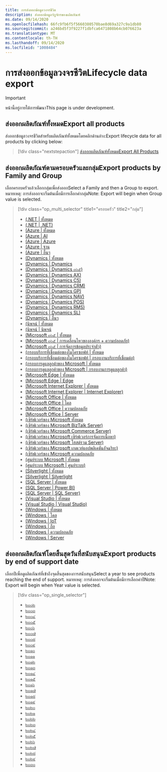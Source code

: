 ```yaml
---
title: การส่งออกข้อมูลวงจรชีวิต
description: ส่งออกข้อมูลวัฏจักรของผลิตภัณฑ์
ms.date: 09/14/2020
ms.openlocfilehash: 66fc9fb6f5f5660380570bae8d69a327c9a1db80
ms.sourcegitcommit: a246bd5f3f9227f1dbfca6471808b64cb076623a
ms.translationtype: MT
ms.contentlocale: th-TH
ms.lasthandoff: 09/14/2020
ms.locfileid: "1008484"
---
```

# <a name="lifecycle-data-export"></a><span data-ttu-id="b2b2a-103">การส่งออกข้อมูลวงจรชีวิต</span><span class="sxs-lookup"><span data-stu-id="b2b2a-103">Lifecycle data export</span></span>

> [!IMPORTANT]
> <span data-ttu-id="b2b2a-104">หน้านี้อยู่ภายใต้การพัฒนา</span><span class="sxs-lookup"><span data-stu-id="b2b2a-104">This page is under development.</span></span>

## <a name="export-all-products"></a><span data-ttu-id="b2b2a-105">ส่งออกผลิตภัณฑ์ทั้งหมด</span><span class="sxs-lookup"><span data-stu-id="b2b2a-105">Export all products</span></span>
<span data-ttu-id="b2b2a-106">ส่งออกข้อมูลวงจรชีวิตสำหรับผลิตภัณฑ์ทั้งหมดโดยคลิกด้านล่าง:</span><span class="sxs-lookup"><span data-stu-id="b2b2a-106">Export lifecycle data for all products by clicking below:</span></span>

> [!div class="nextstepaction"]
> [<span data-ttu-id="b2b2a-107">ส่งออกผลิตภัณฑ์ทั้งหมด</span><span class="sxs-lookup"><span data-stu-id="b2b2a-107">Export All Products</span></span>](https://app-omaha-prod.azurewebsites.net/api/PublishedListings/Export)

## <a name="export-products-by-family-and-group"></a><span data-ttu-id="b2b2a-108">ส่งออกผลิตภัณฑ์ตามครอบครัวและกลุ่ม</span><span class="sxs-lookup"><span data-stu-id="b2b2a-108">Export products by Family and Group</span></span>
<span data-ttu-id="b2b2a-109">เลือกครอบครัวแล้วเลือกกลุ่มเพื่อส่งออก</span><span class="sxs-lookup"><span data-stu-id="b2b2a-109">Select a Family and then a Group to export.</span></span> <span data-ttu-id="b2b2a-110">หมายเหตุ: การส่งออกจะเริ่มต้นเมื่อมีการเลือกค่ากลุ่ม</span><span class="sxs-lookup"><span data-stu-id="b2b2a-110">Note: Export will begin when Group value is selected.</span></span> 

> [!div class="op_multi_selector" title1="ครอบครัว" title2="กลุ่ม"]
> - [(.NET | ทั้งหมด](https://app-omaha-prod.azurewebsites.net/api/PublishedListings/Export?$filter=parent%20ne%20null%20and%20parent/parent%20ne%20null%20and%20parent/parent/parent%20ne%20null%20and%20parent/parent/parent/name%20eq%20'.NET')
> - [(.NET | .NET)](https://app-omaha-prod.azurewebsites.net/api/PublishedListings/Export?$filter=parent%20ne%20null%20and%20parent/parent%20ne%20null%20and%20parent/parent/parent%20ne%20null%20and%20parent/parent/parent/name%20eq%20'.NET'%20and%20parent/parent/name%20eq%20'.NET')
> - [(Azure | ทั้งหมด](https://app-omaha-prod.azurewebsites.net/api/PublishedListings/Export?$filter=parent%20ne%20null%20and%20parent/parent%20ne%20null%20and%20parent/parent/parent%20ne%20null%20and%20parent/parent/parent/name%20eq%20'Azure')
> - [(Azure | AI](https://app-omaha-prod.azurewebsites.net/api/PublishedListings/Export?$filter=parent%20ne%20null%20and%20parent/parent%20ne%20null%20and%20parent/parent/parent%20ne%20null%20and%20parent/parent/parent/name%20eq%20'Azure'%20and%20parent/parent/name%20eq%20'AI')
> - [(Azure | Azure](https://app-omaha-prod.azurewebsites.net/api/PublishedListings/Export?$filter=parent%20ne%20null%20and%20parent/parent%20ne%20null%20and%20parent/parent/parent%20ne%20null%20and%20parent/parent/parent/name%20eq%20'Azure'%20and%20parent/parent/name%20eq%20'Azure')
> - [(Azure | ฐาน](https://app-omaha-prod.azurewebsites.net/api/PublishedListings/Export?$filter=parent%20ne%20null%20and%20parent/parent%20ne%20null%20and%20parent/parent/parent%20ne%20null%20and%20parent/parent/parent/name%20eq%20'Azure'%20and%20parent/parent/name%20eq%20'Databases')
> - [(Azure | อื่นๆ](https://app-omaha-prod.azurewebsites.net/api/PublishedListings/Export?$filter=parent%20ne%20null%20and%20parent/parent%20ne%20null%20and%20parent/parent/parent%20ne%20null%20and%20parent/parent/parent/name%20eq%20'Azure'%20and%20parent/parent/name%20eq%20'Other')
> - [(Dynamics | ทั้งหมด](https://app-omaha-prod.azurewebsites.net/api/PublishedListings/Export?$filter=parent%20ne%20null%20and%20parent/parent%20ne%20null%20and%20parent/parent/parent%20ne%20null%20and%20parent/parent/parent/name%20eq%20'Dynamics')
> - [(Dynamics | Dynamics](https://app-omaha-prod.azurewebsites.net/api/PublishedListings/Export?$filter=parent%20ne%20null%20and%20parent/parent%20ne%20null%20and%20parent/parent/parent%20ne%20null%20and%20parent/parent/parent/name%20eq%20'Dynamics'%20and%20parent/parent/name%20eq%20'Dynamics')
> - [(Dynamics | Dynamics ๓๖๕)](https://app-omaha-prod.azurewebsites.net/api/PublishedListings/Export?$filter=parent%20ne%20null%20and%20parent/parent%20ne%20null%20and%20parent/parent/parent%20ne%20null%20and%20parent/parent/parent/name%20eq%20'Dynamics'%20and%20parent/parent/name%20eq%20'Dynamics%20365')
> - [(Dynamics | Dynamics AX)](https://app-omaha-prod.azurewebsites.net/api/PublishedListings/Export?$filter=parent%20ne%20null%20and%20parent/parent%20ne%20null%20and%20parent/parent/parent%20ne%20null%20and%20parent/parent/parent/name%20eq%20'Dynamics'%20and%20parent/parent/name%20eq%20'Dynamics%20AX')
> - [(Dynamics | Dynamics C5)](https://app-omaha-prod.azurewebsites.net/api/PublishedListings/Export?$filter=parent%20ne%20null%20and%20parent/parent%20ne%20null%20and%20parent/parent/parent%20ne%20null%20and%20parent/parent/parent/name%20eq%20'Dynamics'%20and%20parent/parent/name%20eq%20'Dynamics%20C5')
> - [(Dynamics | Dynamics CRM)](https://app-omaha-prod.azurewebsites.net/api/PublishedListings/Export?$filter=parent%20ne%20null%20and%20parent/parent%20ne%20null%20and%20parent/parent/parent%20ne%20null%20and%20parent/parent/parent/name%20eq%20'Dynamics'%20and%20parent/parent/name%20eq%20'Dynamics%20CRM')
> - [(Dynamics | Dynamics GP)](https://app-omaha-prod.azurewebsites.net/api/PublishedListings/Export?$filter=parent%20ne%20null%20and%20parent/parent%20ne%20null%20and%20parent/parent/parent%20ne%20null%20and%20parent/parent/parent/name%20eq%20'Dynamics'%20and%20parent/parent/name%20eq%20'Dynamics%20GP')
> - [(Dynamics | Dynamics NAV)](https://app-omaha-prod.azurewebsites.net/api/PublishedListings/Export?$filter=parent%20ne%20null%20and%20parent/parent%20ne%20null%20and%20parent/parent/parent%20ne%20null%20and%20parent/parent/parent/name%20eq%20'Dynamics'%20and%20parent/parent/name%20eq%20'Dynamics%20NAV')
> - [(Dynamics | Dynamics POS)](https://app-omaha-prod.azurewebsites.net/api/PublishedListings/Export?$filter=parent%20ne%20null%20and%20parent/parent%20ne%20null%20and%20parent/parent/parent%20ne%20null%20and%20parent/parent/parent/name%20eq%20'Dynamics'%20and%20parent/parent/name%20eq%20'Dynamics%20POS')
> - [(Dynamics | Dynamics RMS)](https://app-omaha-prod.azurewebsites.net/api/PublishedListings/Export?$filter=parent%20ne%20null%20and%20parent/parent%20ne%20null%20and%20parent/parent/parent%20ne%20null%20and%20parent/parent/parent/name%20eq%20'Dynamics'%20and%20parent/parent/name%20eq%20'Dynamics%20RMS')
> - [(Dynamics | Dynamics SL)](https://app-omaha-prod.azurewebsites.net/api/PublishedListings/Export?$filter=parent%20ne%20null%20and%20parent/parent%20ne%20null%20and%20parent/parent/parent%20ne%20null%20and%20parent/parent/parent/name%20eq%20'Dynamics'%20and%20parent/parent/name%20eq%20'Dynamics%20SL')
> - [(Dynamics | อื่นๆ](https://app-omaha-prod.azurewebsites.net/api/PublishedListings/Export?$filter=parent%20ne%20null%20and%20parent/parent%20ne%20null%20and%20parent/parent/parent%20ne%20null%20and%20parent/parent/parent/name%20eq%20'Dynamics'%20and%20parent/parent/name%20eq%20'Other')
> - [(นิพจน์ | ทั้งหมด](https://app-omaha-prod.azurewebsites.net/api/PublishedListings/Export?$filter=parent%20ne%20null%20and%20parent/parent%20ne%20null%20and%20parent/parent/parent%20ne%20null%20and%20parent/parent/parent/name%20eq%20'Expression')
> - [(นิพจน์ | นิพจน์](https://app-omaha-prod.azurewebsites.net/api/PublishedListings/Export?$filter=parent%20ne%20null%20and%20parent/parent%20ne%20null%20and%20parent/parent/parent%20ne%20null%20and%20parent/parent/parent/name%20eq%20'Expression'%20and%20parent/parent/name%20eq%20'Expression')
> - [(Microsoft ๓๖๕ | ทั้งหมด](https://app-omaha-prod.azurewebsites.net/api/PublishedListings/Export?$filter=parent%20ne%20null%20and%20parent/parent%20ne%20null%20and%20parent/parent/parent%20ne%20null%20and%20parent/parent/parent/name%20eq%20'Microsoft%20365')
> - [(Microsoft ๓๖๕ | การเคลื่อนไหวขององค์กร + ความปลอดภัย)](https://app-omaha-prod.azurewebsites.net/api/PublishedListings/Export?$filter=parent%20ne%20null%20and%20parent/parent%20ne%20null%20and%20parent/parent/parent%20ne%20null%20and%20parent/parent/parent/name%20eq%20'Microsoft%20365'%20and%20parent/parent/name%20eq%20'Enterprise%20Mobility%20%2B%20Security')
> - [(Microsoft ๓๖๕ | การจัดการข้อมูลประจำตัว)](https://app-omaha-prod.azurewebsites.net/api/PublishedListings/Export?$filter=parent%20ne%20null%20and%20parent/parent%20ne%20null%20and%20parent/parent/parent%20ne%20null%20and%20parent/parent/parent/name%20eq%20'Microsoft%20365'%20and%20parent/parent/name%20eq%20'Identity%20Management')
> - [(กรอบบริการที่เชื่อมต่อของไมโครซอฟท์ | ทั้งหมด](https://app-omaha-prod.azurewebsites.net/api/PublishedListings/Export?$filter=parent%20ne%20null%20and%20parent/parent%20ne%20null%20and%20parent/parent/parent%20ne%20null%20and%20parent/parent/parent/name%20eq%20'Microsoft%20Connected%20Services%20Framework')
> - [(กรอบบริการที่เชื่อมต่อของไมโครซอฟท์ | กรอบงานบริการที่เชื่อมต่อ)](https://app-omaha-prod.azurewebsites.net/api/PublishedListings/Export?$filter=parent%20ne%20null%20and%20parent/parent%20ne%20null%20and%20parent/parent/parent%20ne%20null%20and%20parent/parent/parent/name%20eq%20'Microsoft%20Connected%20Services%20Framework'%20and%20parent/parent/name%20eq%20'Connected%20Services%20Framework')
> - [(กรอบการดูแลลูกค้าของ Microsoft | ทั้งหมด](https://app-omaha-prod.azurewebsites.net/api/PublishedListings/Export?$filter=parent%20ne%20null%20and%20parent/parent%20ne%20null%20and%20parent/parent/parent%20ne%20null%20and%20parent/parent/parent/name%20eq%20'Microsoft%20Customer%20Care%20Framework')
> - [(กรอบการดูแลลูกค้าของ Microsoft | กรอบงานการดูแลลูกค้า)](https://app-omaha-prod.azurewebsites.net/api/PublishedListings/Export?$filter=parent%20ne%20null%20and%20parent/parent%20ne%20null%20and%20parent/parent/parent%20ne%20null%20and%20parent/parent/parent/name%20eq%20'Microsoft%20Customer%20Care%20Framework'%20and%20parent/parent/name%20eq%20'Customer%20Care%20Framework')
> - [(Microsoft Edge | ทั้งหมด](https://app-omaha-prod.azurewebsites.net/api/PublishedListings/Export?$filter=parent%20ne%20null%20and%20parent/parent%20ne%20null%20and%20parent/parent/parent%20ne%20null%20and%20parent/parent/parent/name%20eq%20'Microsoft%20Edge')
> - [(Microsoft Edge | Edge](https://app-omaha-prod.azurewebsites.net/api/PublishedListings/Export?$filter=parent%20ne%20null%20and%20parent/parent%20ne%20null%20and%20parent/parent/parent%20ne%20null%20and%20parent/parent/parent/name%20eq%20'Microsoft%20Edge'%20and%20parent/parent/name%20eq%20'Edge')
> - [(Microsoft Internet Explorer | ทั้งหมด](https://app-omaha-prod.azurewebsites.net/api/PublishedListings/Export?$filter=parent%20ne%20null%20and%20parent/parent%20ne%20null%20and%20parent/parent/parent%20ne%20null%20and%20parent/parent/parent/name%20eq%20'Microsoft%20Internet%20Explorer')
> - [(Microsoft Internet Explorer | Internet Explorer)](https://app-omaha-prod.azurewebsites.net/api/PublishedListings/Export?$filter=parent%20ne%20null%20and%20parent/parent%20ne%20null%20and%20parent/parent/parent%20ne%20null%20and%20parent/parent/parent/name%20eq%20'Microsoft%20Internet%20Explorer'%20and%20parent/parent/name%20eq%20'Internet%20Explorer')
> - [(Microsoft Office | ทั้งหมด](https://app-omaha-prod.azurewebsites.net/api/PublishedListings/Export?$filter=parent%20ne%20null%20and%20parent/parent%20ne%20null%20and%20parent/parent/parent%20ne%20null%20and%20parent/parent/parent/name%20eq%20'Microsoft%20Office')
> - [(Microsoft Office | ไคล](https://app-omaha-prod.azurewebsites.net/api/PublishedListings/Export?$filter=parent%20ne%20null%20and%20parent/parent%20ne%20null%20and%20parent/parent/parent%20ne%20null%20and%20parent/parent/parent/name%20eq%20'Microsoft%20Office'%20and%20parent/parent/name%20eq%20'Client')
> - [(Microsoft Office | ความปลอดภัย](https://app-omaha-prod.azurewebsites.net/api/PublishedListings/Export?$filter=parent%20ne%20null%20and%20parent/parent%20ne%20null%20and%20parent/parent/parent%20ne%20null%20and%20parent/parent/parent/name%20eq%20'Microsoft%20Office'%20and%20parent/parent/name%20eq%20'Security')
> - [(Microsoft Office | Server](https://app-omaha-prod.azurewebsites.net/api/PublishedListings/Export?$filter=parent%20ne%20null%20and%20parent/parent%20ne%20null%20and%20parent/parent/parent%20ne%20null%20and%20parent/parent/parent/name%20eq%20'Microsoft%20Office'%20and%20parent/parent/name%20eq%20'Server')
> - [(เซิร์ฟเวอร์ของ Microsoft ทั้งหมด](https://app-omaha-prod.azurewebsites.net/api/PublishedListings/Export?$filter=parent%20ne%20null%20and%20parent/parent%20ne%20null%20and%20parent/parent/parent%20ne%20null%20and%20parent/parent/parent/name%20eq%20'Microsoft%20Servers')
> - [(เซิร์ฟเวอร์ของ Microsoft BizTalk Server)](https://app-omaha-prod.azurewebsites.net/api/PublishedListings/Export?$filter=parent%20ne%20null%20and%20parent/parent%20ne%20null%20and%20parent/parent/parent%20ne%20null%20and%20parent/parent/parent/name%20eq%20'Microsoft%20Servers'%20and%20parent/parent/name%20eq%20'BizTalk%20Server')
> - [(เซิร์ฟเวอร์ของ Microsoft Commerce Server)](https://app-omaha-prod.azurewebsites.net/api/PublishedListings/Export?$filter=parent%20ne%20null%20and%20parent/parent%20ne%20null%20and%20parent/parent/parent%20ne%20null%20and%20parent/parent/parent/name%20eq%20'Microsoft%20Servers'%20and%20parent/parent/name%20eq%20'Commerce%20Server')
> - [(เซิร์ฟเวอร์ของ Microsoft เซิร์ฟเวอร์การจัดการเนื้อหา)](https://app-omaha-prod.azurewebsites.net/api/PublishedListings/Export?$filter=parent%20ne%20null%20and%20parent/parent%20ne%20null%20and%20parent/parent/parent%20ne%20null%20and%20parent/parent/parent/name%20eq%20'Microsoft%20Servers'%20and%20parent/parent/name%20eq%20'Content%20Management%20Server')
> - [(เซิร์ฟเวอร์ของ Microsoft โฮสต์รวม Server)](https://app-omaha-prod.azurewebsites.net/api/PublishedListings/Export?$filter=parent%20ne%20null%20and%20parent/parent%20ne%20null%20and%20parent/parent/parent%20ne%20null%20and%20parent/parent/parent/name%20eq%20'Microsoft%20Servers'%20and%20parent/parent/name%20eq%20'Host%20Integration%20Server')
> - [(เซิร์ฟเวอร์ของ Microsoft เกตเวย์แอปพลิเคชันอัจฉริยะ)](https://app-omaha-prod.azurewebsites.net/api/PublishedListings/Export?$filter=parent%20ne%20null%20and%20parent/parent%20ne%20null%20and%20parent/parent/parent%20ne%20null%20and%20parent/parent/parent/name%20eq%20'Microsoft%20Servers'%20and%20parent/parent/name%20eq%20'Intelligent%20Application%20Gateway')
> - [(เซิร์ฟเวอร์ของ Microsoft ความปลอดภัย](https://app-omaha-prod.azurewebsites.net/api/PublishedListings/Export?$filter=parent%20ne%20null%20and%20parent/parent%20ne%20null%20and%20parent/parent/parent%20ne%20null%20and%20parent/parent/parent/name%20eq%20'Microsoft%20Servers'%20and%20parent/parent/name%20eq%20'Security')
> - [(ศูนย์ระบบ Microsoft | ทั้งหมด](https://app-omaha-prod.azurewebsites.net/api/PublishedListings/Export?$filter=parent%20ne%20null%20and%20parent/parent%20ne%20null%20and%20parent/parent/parent%20ne%20null%20and%20parent/parent/parent/name%20eq%20'Microsoft%20System%20Center')
> - [(ศูนย์ระบบ Microsoft | ศูนย์ระบบ)](https://app-omaha-prod.azurewebsites.net/api/PublishedListings/Export?$filter=parent%20ne%20null%20and%20parent/parent%20ne%20null%20and%20parent/parent/parent%20ne%20null%20and%20parent/parent/parent/name%20eq%20'Microsoft%20System%20Center'%20and%20parent/parent/name%20eq%20'System%20Center')
> - [(Silverlight | ทั้งหมด](https://app-omaha-prod.azurewebsites.net/api/PublishedListings/Export?$filter=parent%20ne%20null%20and%20parent/parent%20ne%20null%20and%20parent/parent/parent%20ne%20null%20and%20parent/parent/parent/name%20eq%20'Silverlight')
> - [(Silverlight | Silverlight](https://app-omaha-prod.azurewebsites.net/api/PublishedListings/Export?$filter=parent%20ne%20null%20and%20parent/parent%20ne%20null%20and%20parent/parent/parent%20ne%20null%20and%20parent/parent/parent/name%20eq%20'Silverlight'%20and%20parent/parent/name%20eq%20'Silverlight')
> - [(SQL Server | ทั้งหมด](https://app-omaha-prod.azurewebsites.net/api/PublishedListings/Export?$filter=parent%20ne%20null%20and%20parent/parent%20ne%20null%20and%20parent/parent/parent%20ne%20null%20and%20parent/parent/parent/name%20eq%20'SQL%20Server')
> - [(SQL Server | Power BI)](https://app-omaha-prod.azurewebsites.net/api/PublishedListings/Export?$filter=parent%20ne%20null%20and%20parent/parent%20ne%20null%20and%20parent/parent/parent%20ne%20null%20and%20parent/parent/parent/name%20eq%20'SQL%20Server'%20and%20parent/parent/name%20eq%20'Power%20BI')
> - [(SQL Server | SQL Server)](https://app-omaha-prod.azurewebsites.net/api/PublishedListings/Export?$filter=parent%20ne%20null%20and%20parent/parent%20ne%20null%20and%20parent/parent/parent%20ne%20null%20and%20parent/parent/parent/name%20eq%20'SQL%20Server'%20and%20parent/parent/name%20eq%20'SQL%20Server')
> - [(Visual Studio | ทั้งหมด](https://app-omaha-prod.azurewebsites.net/api/PublishedListings/Export?$filter=parent%20ne%20null%20and%20parent/parent%20ne%20null%20and%20parent/parent/parent%20ne%20null%20and%20parent/parent/parent/name%20eq%20'Visual%20Studio')
> - [(Visual Studio | Visual Studio)](https://app-omaha-prod.azurewebsites.net/api/PublishedListings/Export?$filter=parent%20ne%20null%20and%20parent/parent%20ne%20null%20and%20parent/parent/parent%20ne%20null%20and%20parent/parent/parent/name%20eq%20'Visual%20Studio'%20and%20parent/parent/name%20eq%20'Visual%20Studio')
> - [(Windows | ทั้งหมด](https://app-omaha-prod.azurewebsites.net/api/PublishedListings/Export?$filter=parent%20ne%20null%20and%20parent/parent%20ne%20null%20and%20parent/parent/parent%20ne%20null%20and%20parent/parent/parent/name%20eq%20'Windows')
> - [(Windows | ไคล](https://app-omaha-prod.azurewebsites.net/api/PublishedListings/Export?$filter=parent%20ne%20null%20and%20parent/parent%20ne%20null%20and%20parent/parent/parent%20ne%20null%20and%20parent/parent/parent/name%20eq%20'Windows'%20and%20parent/parent/name%20eq%20'Client')
> - [(Windows | IoT](https://app-omaha-prod.azurewebsites.net/api/PublishedListings/Export?$filter=parent%20ne%20null%20and%20parent/parent%20ne%20null%20and%20parent/parent/parent%20ne%20null%20and%20parent/parent/parent/name%20eq%20'Windows'%20and%20parent/parent/name%20eq%20'IoT')
> - [(Windows | ถือ](https://app-omaha-prod.azurewebsites.net/api/PublishedListings/Export?$filter=parent%20ne%20null%20and%20parent/parent%20ne%20null%20and%20parent/parent/parent%20ne%20null%20and%20parent/parent/parent/name%20eq%20'Windows'%20and%20parent/parent/name%20eq%20'Mobile')
> - [(Windows | ความปลอดภัย](https://app-omaha-prod.azurewebsites.net/api/PublishedListings/Export?$filter=parent%20ne%20null%20and%20parent/parent%20ne%20null%20and%20parent/parent/parent%20ne%20null%20and%20parent/parent/parent/name%20eq%20'Windows'%20and%20parent/parent/name%20eq%20'Security')
> - [(Windows | Server](https://app-omaha-prod.azurewebsites.net/api/PublishedListings/Export?$filter=parent%20ne%20null%20and%20parent/parent%20ne%20null%20and%20parent/parent/parent%20ne%20null%20and%20parent/parent/parent/name%20eq%20'Windows'%20and%20parent/parent/name%20eq%20'Server')

## <a name="export-products-by-end-of-support-date"></a><span data-ttu-id="b2b2a-171">ส่งออกผลิตภัณฑ์โดยสิ้นสุดวันที่สนับสนุน</span><span class="sxs-lookup"><span data-stu-id="b2b2a-171">Export products by end of support date</span></span>
<span data-ttu-id="b2b2a-172">เลือกปีเพื่อดูผลิตภัณฑ์ที่เข้าถึงจุดสิ้นสุดของการสนับสนุน</span><span class="sxs-lookup"><span data-stu-id="b2b2a-172">Select a year to see products reaching the end of support.</span></span> <span data-ttu-id="b2b2a-173">หมายเหตุ: การส่งออกจะเริ่มต้นเมื่อมีการเลือกค่าปี</span><span class="sxs-lookup"><span data-stu-id="b2b2a-173">Note: Export will begin when Year value is selected.</span></span>

> [!div class="op_single_selector"]
> - [๒๐๐๒](https://app-omaha-prod.azurewebsites.net/api/PublishedListings/Export(endOfSupportYear=2002))
> - [๒๐๐๓](https://app-omaha-prod.azurewebsites.net/api/PublishedListings/Export(endOfSupportYear=2003))
> - [๒๐๐๔](https://app-omaha-prod.azurewebsites.net/api/PublishedListings/Export(endOfSupportYear=2004))
> - [๒๐๐๕](https://app-omaha-prod.azurewebsites.net/api/PublishedListings/Export(endOfSupportYear=2005))
> - [๒๐๐๖](https://app-omaha-prod.azurewebsites.net/api/PublishedListings/Export(endOfSupportYear=2006))
> - [๒๐๐๗](https://app-omaha-prod.azurewebsites.net/api/PublishedListings/Export(endOfSupportYear=2007))
> - [๒๐๐๘](https://app-omaha-prod.azurewebsites.net/api/PublishedListings/Export(endOfSupportYear=2008))
> - [๒๐๐๙](https://app-omaha-prod.azurewebsites.net/api/PublishedListings/Export(endOfSupportYear=2009))
> - [๒๐๑๐](https://app-omaha-prod.azurewebsites.net/api/PublishedListings/Export(endOfSupportYear=2010))
> - [๒๐๑๑](https://app-omaha-prod.azurewebsites.net/api/PublishedListings/Export(endOfSupportYear=2011))
> - [๒๐๑๒](https://app-omaha-prod.azurewebsites.net/api/PublishedListings/Export(endOfSupportYear=2012))
> - [๒๐๑๓](https://app-omaha-prod.azurewebsites.net/api/PublishedListings/Export(endOfSupportYear=2013))
> - [๒๐๑๔](https://app-omaha-prod.azurewebsites.net/api/PublishedListings/Export(endOfSupportYear=2014))
> - [๒๐๑๕](https://app-omaha-prod.azurewebsites.net/api/PublishedListings/Export(endOfSupportYear=2015))
> - [๒๐๑๖](https://app-omaha-prod.azurewebsites.net/api/PublishedListings/Export(endOfSupportYear=2016))
> - [๒๐๑๗](https://app-omaha-prod.azurewebsites.net/api/PublishedListings/Export(endOfSupportYear=2017))
> - [๒๐๑๘](https://app-omaha-prod.azurewebsites.net/api/PublishedListings/Export(endOfSupportYear=2018))
> - [๒๐๑๙](https://app-omaha-prod.azurewebsites.net/api/PublishedListings/Export(endOfSupportYear=2019))
> - [๒๐๒๐](https://app-omaha-prod.azurewebsites.net/api/PublishedListings/Export(endOfSupportYear=2020))
> - [๒๐๒๑](https://app-omaha-prod.azurewebsites.net/api/PublishedListings/Export(endOfSupportYear=2021))
> - [๒๐๒๒](https://app-omaha-prod.azurewebsites.net/api/PublishedListings/Export(endOfSupportYear=2022))
> - [๒๐๒๓](https://app-omaha-prod.azurewebsites.net/api/PublishedListings/Export(endOfSupportYear=2023))
> - [๒๐๒๔](https://app-omaha-prod.azurewebsites.net/api/PublishedListings/Export(endOfSupportYear=2024))
> - [๒๐๒๕](https://app-omaha-prod.azurewebsites.net/api/PublishedListings/Export(endOfSupportYear=2025))
> - [๒๐๒๖](https://app-omaha-prod.azurewebsites.net/api/PublishedListings/Export(endOfSupportYear=2026))
> - [๒๐๒๗](https://app-omaha-prod.azurewebsites.net/api/PublishedListings/Export(endOfSupportYear=2027))
> - [๒๐๒๘](https://app-omaha-prod.azurewebsites.net/api/PublishedListings/Export(endOfSupportYear=2028))
> - [๒๐๒๙](https://app-omaha-prod.azurewebsites.net/api/PublishedListings/Export(endOfSupportYear=2029))
> - [๒๐๓๐](https://app-omaha-prod.azurewebsites.net/api/PublishedListings/Export(endOfSupportYear=2030))
